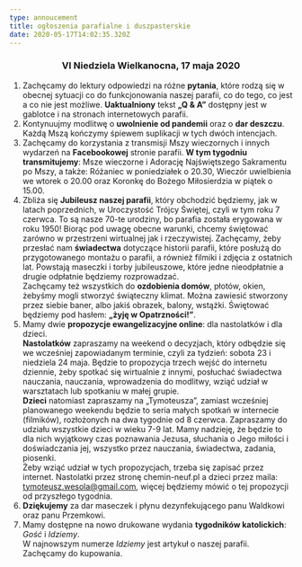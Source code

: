 ```yaml
---
type: annoucement
title: ogłoszenia parafialne i duszpasterskie
date: 2020-05-17T14:02:35.320Z
---
```


<h3 style="text-align:center;">VI Niedziela Wielkanocna, 17 maja 2020</h3>

1. Zachęcamy do lektury odpowiedzi na różne **pytania**, które rodzą się w obecnej sytuacji co do funkcjonowania naszej parafii, co do tego, co jest a co nie jest możliwe. **Uaktualniony** tekst **„Q & A”** dostępny jest w gablotce i na stronach internetowych parafii.
2. Kontynuujmy modlitwę o **uwolnienie od pandemii** oraz o **dar deszczu**. Każdą Mszą kończymy śpiewem suplikacji w tych dwóch intencjach.
3. Zachęcamy do korzystania z transmisji Mszy wieczornych i innych wydarzeń na **Facebookowej** stronie parafii. **W tym tygodniu transmitujemy**: Msze wieczorne i Adorację Najświętszego Sakramentu po Mszy, a także: Różaniec w poniedziałek o 20.30, Wieczór uwielbienia we wtorek o 20.00 oraz Koronkę do Bożego Miłosierdzia w piątek o 15.00.
4. Zbliża się **Jubileusz naszej parafii**, który obchodzić będziemy, jak w latach poprzednich, w Uroczystość Trójcy Świętej, czyli w tym roku 7 czerwca. To są nasze 70-te urodziny, bo parafia została erygowana w roku 1950! Biorąc pod uwagę obecne warunki, chcemy świętować zarówno w przestrzeni wirtualnej jak i rzeczywistej. Zachęcamy, żeby przesłać nam **świadectwa** dotyczące historii parafii, które posłużą do przygotowanego montażu o parafii, a również filmiki i zdjęcia z ostatnich lat. Powstają maseczki i torby jubileuszowe, które jedne nieodpłatnie a drugie odpłatnie będziemy rozprowadzać.\
   Zachęcamy też wszystkich do **ozdobienia domów**, płotów, okien, żebyśmy mogli stworzyć świąteczny klimat. Można zawiesić stworzony przez siebie baner, albo jakiś obrazek, balony, wstążki. Świętować będziemy pod hasłem: **„żyję w Opatrzności!”**.
5. Mamy dwie **propozycje ewangelizacyjne online**: dla nastolatków i dla dzieci.\
   **Nastolatków** zapraszamy na weekend o decyzjach, który odbędzie się we wcześniej zapowiadanym terminie, czyli za tydzień: sobota 23 i niedziela 24 maja. Będzie to propozycja trzech wejść do internetu dziennie, żeby spotkać się wirtualnie z innymi, posłuchać świadectwa nauczania, nauczania, wprowadzenia do modlitwy, wziąć udział w warsztatach lub spotkaniu w małej grupie.\
   **Dzieci** natomiast zapraszamy na „Tymoteusza”, zamiast wcześniej planowanego weekendu będzie to seria małych spotkań w internecie (filmików), rozłożonych na dwa tygodnie od 8 czerwca. Zapraszamy do udziału wszystkie dzieci w wieku 7-9 lat. Mamy nadzieję, że będzie to dla nich wyjątkowy czas poznawania Jezusa, słuchania o Jego miłości i doświadczania jej, wszystko przez nauczania, świadectwa, zadania, piosenki.\
   Żeby wziąć udział w tych propozycjach, trzeba się zapisać przez internet. Nastolatki przez stronę chemin-neuf.pl a dzieci przez maila: [tymoteusz.wesola@gmail.com](mailto:tymoteusz.wesola@gmail.com), więcej będziemy mówić o tej propozycji od przyszłego tygodnia.
6. **Dziękujemy** za dar maseczek i płynu dezynfekującego panu Waldkowi oraz panu Przemkowi.
7. Mamy dostępne na nowo drukowane wydania **tygodników katolickich**: _Gość_ i _Idziemy_.\
   W najnowszym numerze _Idziemy_ jest artykuł o naszej parafii. Zachęcamy do kupowania.
